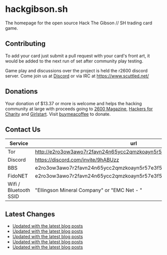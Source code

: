 # hackgibson.sh
The homepage for the open source Hack The Gibson // SH trading card game.


## Contributing

To add your card just submit a pull request with your card's front art, it would be added to the next run of set after community play testing.

Game play and discussions over the project is held the r2600 discord server. Come join us at [Discord](https://discord.com/invite/9hABUzz) or via IRC at https://www.scuttled.net/


## Donations

Your donation of $13.37 or more is welcome and helps the hacking community at large with proceeds going to [2600 Magazine](https://2600.com/), [Hackers for Charity](https://hackersforcharity.org) and [Girlstart](https://girlstart.org).  Visit [buymeacoffee](https://www.buymeacoffee.com/hackgibson.sh) to donate.


## Contact Us

Service | url
-|-
Tor | http://e2ro3ow3awo7r2favn24n65ycc2qmzkoayn5r57e3f56nvjwdcgg32ad.onion
Discord | https://discord.com/invite/9hABUzz
BBS | e2ro3ow3awo7r2favn24n65ycc2qmzkoayn5r57e3f56nvjwdcgg32ad.onion:23
FidoNET | e2ro3ow3awo7r2favn24n65ycc2qmzkoayn5r57e3f56nvjwdcgg32ad.onion:24554
Wifi / Bluetooth SSID | "Ellingson Mineral Company" or "EMC Net - <fidonet address>"

## Latest Changes
<!-- BLOG-POST-LIST:START -->
- [Updated with the latest blog posts](https://github.com/DFW2600/hackgibson.sh/commit/46d3f7adb09e9461d4b16d18823fbfc53bb9cd5f)
- [Updated with the latest blog posts](https://github.com/DFW2600/hackgibson.sh/commit/35c6199ed3fed15574ca12692ac887650140f1d6)
- [Updated with the latest blog posts](https://github.com/DFW2600/hackgibson.sh/commit/21532d01cc6c06221ca31a19e139e2fb85c5debb)
- [Updated with the latest blog posts](https://github.com/DFW2600/hackgibson.sh/commit/f9ec1f32aef4e68d58d9dc92a1848ea7c3f467d1)
- [Updated with the latest blog posts](https://github.com/DFW2600/hackgibson.sh/commit/7576fe5fc93750215b3771a23c83e7e046759149)
<!-- BLOG-POST-LIST:END -->
